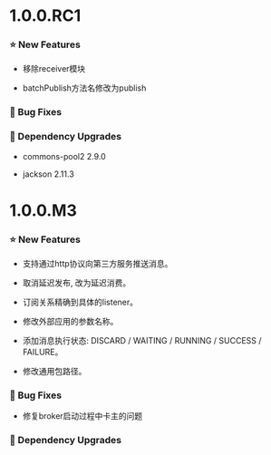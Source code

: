 # 1.0.0.RC1

### ⭐ New Features

- 移除receiver模块

- batchPublish方法名修改为publish

### 🐞 Bug Fixes



### 🔨 Dependency Upgrades

- commons-pool2 2.9.0

- jackson 2.11.3



# 1.0.0.M3

### ⭐ New Features

- 支持通过http协议向第三方服务推送消息。

- 取消延迟发布, 改为延迟消费。

- 订阅关系精确到具体的listener。

- 修改外部应用的参数名称。

- 添加消息执行状态: DISCARD / WAITING / RUNNING / SUCCESS / FAILURE。

- 修改通用包路径。

### 🐞 Bug Fixes

- 修复broker启动过程中卡主的问题

### 🔨 Dependency Upgrades

